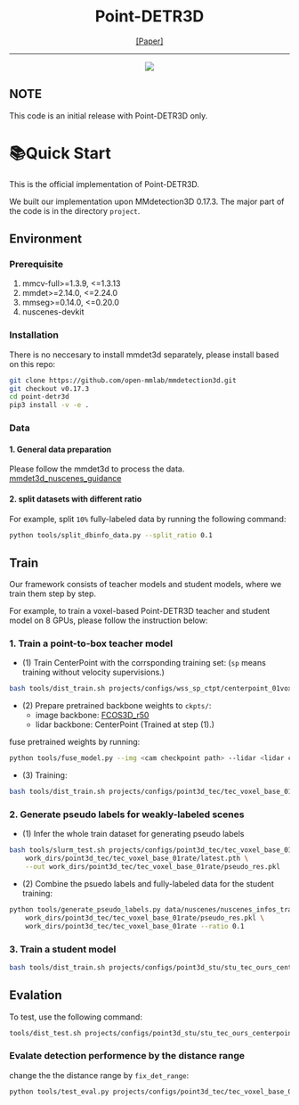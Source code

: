 <div align="center">
<h1> Point-DETR3D </h1>

<div><a href="https://arxiv.org/abs/2403.15317">[Paper] </a></div> 

------

<center>
<img src='docs/Poster4x3.png'>
</center>

</div>

## NOTE

This code is an initial release with Point-DETR3D only.

# 📚Quick Start 

This is the official implementation of Point-DETR3D.

We built our implementation upon MMdetection3D 0.17.3. The major part of the code is in the directory `project`.

## Environment

### Prerequisite

<ol>
<li> mmcv-full>=1.3.9, <=1.3.13 </li>
<li> mmdet>=2.14.0, <=2.24.0</li>
<li> mmseg>=0.14.0, <=0.20.0</li>
<li> nuscenes-devkit</li>
</ol>

### Installation

There is no neccesary to install mmdet3d separately, please install based on this repo:

```bash
git clone https://github.com/open-mmlab/mmdetection3d.git
git checkout v0.17.3
cd point-detr3d
pip3 install -v -e .
```

### Data

#### 1. General data preparation

Please follow the mmdet3d to process the data. [mmdet3d_nuscenes_guidance](https://github.com/open-mmlab/mmdetection3d/blob/main/docs/en/advanced_guides/datasets/nuscenes.md)

#### 2. split datasets with different ratio

For example, split `10%` fully-labeled data by running the following command:

```bash
python tools/split_dbinfo_data.py --split_ratio 0.1
```

## Train

Our framework consists of teacher models and student models, where we train them step by step.

For example, to train a voxel-based Point-DETR3D teacher and student model on 8 GPUs, please follow the instruction below:

### 1. Train a point-to-box teacher model

- (1) Train CenterPoint with the corrsponding training set: (`sp` means training without velocity supervisions.)

```bash
bash tools/dist_train.sh projects/configs/wss_sp_ctpt/centerpoint_01voxel_second_secfpn_4x8_cyclic_20e_nus_sp_wovel_01rate.py 8
```

- (2) Prepare pretrained backbone weights to `ckpts/`:
  - image backbone: [FCOS3D_r50](download_link)
  - lidar backbone: CenterPoint (Trained at step (1).)

fuse pretrained weights by running:

```bash
python tools/fuse_model.py --img <cam checkpoint path> --lidar <lidar checkpoint path> --out <out model path>
```

- (3) Training:

```bash
bash tools/dist_train.sh projects/configs/point3d_tec/tec_voxel_base_01rate.py 8
```

### 2. Generate pseudo labels for weakly-labeled scenes

- (1) Infer the whole train dataset for generating pseudo labels

```bash
bash tools/slurm_test.sh projects/configs/point3d_tec/tec_voxel_base_01rate.py \
    work_dirs/point3d_tec/tec_voxel_base_01rate/latest.pth \
    --out work_dirs/point3d_tec/tec_voxel_base_01rate/pseudo_res.pkl
```

- (2) Combine the psuedo labels and fully-labeled data for the student training:

```bash
python tools/generate_pseudo_labels.py data/nuscenes/nuscenes_infos_train.pkl \
    work_dirs/point3d_tec/tec_voxel_base_01rate/pseudo_res.pkl \
    work_dirs/point3d_tec/tec_voxel_base_01rate --ratio 0.1
```

### 3. Train a student model

```bash
bash tools/dist_train.sh projects/configs/point3d_stu/stu_tec_ours_centerpoint_voxel_01rate.py 8
```

## Evalation

To test, use the following command:

```bash
tools/dist_test.sh projects/configs/point3d_stu/stu_tec_ours_centerpoint_voxel_01rate.py /path/to/ckpt 8 --eval bbox
```

### Evalate detection performence by the distance range

change the the distance range by `fix_det_range`:

```bash
python tools/test_eval.py projects/configs/point3d_tec/tec_voxel_base_01rate.py work_dirs/point3d_tec/tec_voxel_base_01rate/latest.pth --eval bbox --fix_det_range 0 10
```
